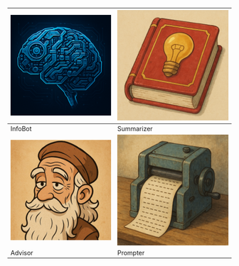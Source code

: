 | ![InfoBot pfp](infobot.png) | ![Summarizer pfp](summarizer.png) |
|---|---|
| InfoBot | Summarizer |
| ![Advisor pfp](advisor.jpg) | ![Prompter pfp](prompter.png) |
| Advisor | Prompter |
